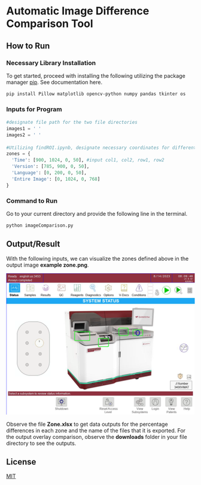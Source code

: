 # Automatic Image Difference Comparison Tool

## How to Run

### Necessary Library Installation
To get started, proceed with installing the following utilizing the package manager [pip](https://pip.pypa.io/en/stable/installation/). See documentation here.
```bash
pip install Pillow matplotlib opencv-python numpy pandas tkinter os
```

### Inputs for Program
```python
#designate file path for the two file directories
images1 = ' '
images2 = ' '

#Utilizing findROI.ipynb, designate necessary coordinates for different zones as needed. Example provided below.
zones = {
  'Time': [900, 1024, 0, 50], #input col1, col2, row1, row2
  'Version': [785, 900, 0, 50],
  'Language': [0, 200, 0, 50],
  'Entire Image': [0, 1024, 0, 768] 
} 
```

### Command to Run
Go to your current directory and provide the following line in the terminal.

```bash
python imageComparison.py
```

## Output/Result
With the following inputs, we can visualize the zones defined above in the output image **example zone.png**. 

![alt text](https://github.com/ryanrae7/ImageComparison/blob/9413647d9bde4f56dfebce53186bc1e672cb65e1/example%20zone.png)

Observe the file **Zone.xlsx** to get data outputs for the percentage differences in each zone and the name of the files that it is exported. For the output overlay comparison, observe the **downloads** folder in your file directory to see the outputs.

## License
[MIT](https://mit-license.org/)
